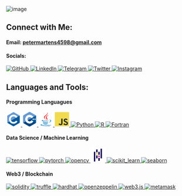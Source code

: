 ![image](https://user-images.githubusercontent.com/87671757/198697130-7dbe02f9-80d8-4e83-a19c-345a238bd89b.png)

<h2 align="left"><b>Connect with Me:</b></h2>

<p>
 <h4>Email:  <a href = "mailto:petermartens4598@gmail.com">petermartens4598@gmail.com</a></h4>
 <h4>Socials: </h4>
 <a href="https://www.github.com/petermartens98">
 <img src="https://user-images.githubusercontent.com/87671757/198712805-20ab2a91-7c70-42d4-9d6a-8e6b38ee5b4f.png" alt="GitHub" width="40" height="40"/>
 </a>

 <a href="https://www.linkedin.com/in/peter-martens-51a6a5217/">
 <img src="https://user-images.githubusercontent.com/87671757/198699808-2a8d80d6-55fd-40ed-a0ce-4ea7e963c86f.png" alt="LinkedIn" width="40" height="40"/>
 </a>

 <a href="https://t.me/petermartens98" target="_blank" rel="noopener noreferrer">
 <img src="https://user-images.githubusercontent.com/87671757/198707078-9108cf50-af02-4f91-9188-1ef72f211de2.png" alt="Telegram" width="40" height="40"/>
 </a>

 <a href="https://twitter.com/ThePeterMartens" target="_blank" rel="noopener noreferrer">
 <img src="https://user-images.githubusercontent.com/87671757/198701040-57b8b11c-0437-4b94-a640-27e0fa624dea.png" alt="Twitter" width="40" height="40"/>
 </a>

 <a href="https://instagram.com/ThePeterMartens" target="_blank" rel="noopener noreferrer">
 <img src="https://user-images.githubusercontent.com/87671757/198713614-a0478945-cb18-4154-abce-da364a6c3366.png" alt="Instagram" width="40" height="40"/>
 </a>
</p>

<h2 align="left"><b>Languages and Tools:</b></h2>

<h4>Programming Languagues</h4>
<p align="left">

 <a target="_blank" rel="noopener noreferrer" href="https://www.w3schools.com/c/c_intro.php">
 <img src="https://raw.githubusercontent.com/devicons/devicon/master/icons/c/c-original.svg" alt="c" width="40" height="40"/> 
 </a>

 <a href="https://cplusplus.com/" target="_blank" rel="noopener noreferrer">
 <img src="https://raw.githubusercontent.com/devicons/devicon/master/icons/cplusplus/cplusplus-original.svg" alt="cplusplus" width="40" height="40"/>
 </a>

 <a href="https://www.java.com/en/" target="_blank" rel="noopener noreferrer">
 <img src="https://raw.githubusercontent.com/devicons/devicon/master/icons/java/java-original.svg" alt="java" width="40" height="40"/>
 </a>

 <a href="https://www.javascript.com/" target="_blank" rel="noopener noreferrer">
 <img src="https://raw.githubusercontent.com/devicons/devicon/master/icons/javascript/javascript-original.svg" alt="javascript" width="40" height="40"/>
 </a>

 <a href="https://www.python.org/" target="_blank" rel="noopener noreferrer">
 <img src="https://user-images.githubusercontent.com/87671757/198722473-c03e494c-ea55-4bf0-bc5f-a0639945bca7.png" alt="Python" width="40" height="40"/> 
 </a>

 <a href="https://www.r-project.org/" target="_blank" rel="noopener noreferrer">
 <img src="https://user-images.githubusercontent.com/87671757/198722620-fa1dcd18-3f20-4b34-b98a-b4fcb228115e.png" alt="R" width="48" height="40"/>
 </a>

 <a href="https://fortran-lang.org/en/" target="_blank" rel="noopener noreferrer">
 <img src="https://user-images.githubusercontent.com/87671757/198721461-e5454c7c-8b9f-4943-b558-48a498796264.png" alt="Fortran" width="40" height="40"/> 
 </a>
 
</p>
  
  <h4>Data Science / Machine Learning</h4>
  <p align="left">
     <a href="https://www.tensorflow.org" target="_blank" rel="noopener noreferrer"> 
      <img src="https://www.vectorlogo.zone/logos/tensorflow/tensorflow-icon.svg" alt="tensorflow" width="40" height="40"/> 
    </a>
    <a href="https://pytorch.org/" target="_blank" rel="noopener noreferrer">
      <img src="https://www.vectorlogo.zone/logos/pytorch/pytorch-icon.svg" alt="pytorch" width="40" height="40"/> 
    </a> 
    <a href="https://opencv.org/" target="_blank" rel="noopener noreferrer"> 
      <img src="https://www.vectorlogo.zone/logos/opencv/opencv-icon.svg" alt="opencv" width="40" height="40"/> 
    </a>
    <a href="https://pandas.pydata.org/" target="_blank" rel="noopener noreferrer"> 
      <img src="https://raw.githubusercontent.com/devicons/devicon/2ae2a900d2f041da66e950e4d48052658d850630/icons/pandas/pandas-original.svg" alt="pandas"     width="40" height="40"/> 
    </a> 
    <a href="https://scikit-learn.org/" target="_blank" rel="noopener noreferrer"> 
       <img src="https://upload.wikimedia.org/wikipedia/commons/0/05/Scikit_learn_logo_small.svg" alt="scikit_learn" width="40" height="40"/> 
    </a> 
    <a href="https://seaborn.pydata.org/" target="_blank" rel="noopener noreferrer"> 
      <img src="https://seaborn.pydata.org/_images/logo-mark-lightbg.svg" alt="seaborn" width="40" height="40"/> 
    </a> 
  </p>
  
  <h4>Web3 / Blockchain</h4>
   <p align="left">
      <a href="https://docs.soliditylang.org/en/v0.8.17/" target="_blank" rel="noopener noreferrer"> 
       <img src="https://user-images.githubusercontent.com/87671757/198395561-fc101b19-3af2-45d6-b2af-4f02d5a93fd3.png" alt="solidity" width="40" height="40"/> 
      </a>
     <a href="https://trufflesuite.com/" target="_blank" rel="noopener noreferrer"> 
       <img src="https://user-images.githubusercontent.com/87671757/198396579-6f73b2a0-70e2-45a7-a347-6e81b9fbb224.png" alt="truffle" width="40" height="40"/> 
     </a> 
     <a href="https://hardhat.org/" target="_blank" rel="noopener noreferrer">
       <img src="https://user-images.githubusercontent.com/87671757/198397951-0ce34239-f24b-4058-a1e2-65c64605493f.png" alt="hardhat" width="48" height="40"/>
     </a>
     <a href="https://www.openzeppelin.com/" target="_blank" rel="noopener noreferrer">
       <img src="https://user-images.githubusercontent.com/87671757/198398911-56424791-25f6-4e09-810f-fb7cff2d2ed8.png" alt="openzeppelin" width="40" height="40"/>
     </a>
     <a href="https://web3js.readthedocs.io/en/v1.8.0/" target="_blank" rel="noopener noreferrer">
       <img src="https://user-images.githubusercontent.com/87671757/198399669-02219c50-d381-4f57-81f6-82bf07f461f7.png" alt="web3.js" width="40" height="40"/>
     </a>
     <a href="https://metamask.io/" target="_blank" rel="noopener noreferrer">
       <img src="https://user-images.githubusercontent.com/87671757/198399753-43b25d6d-bb91-400d-be1f-0de40bd33569.png" alt="metamask" width="40" height="40"/>
     </a>
   </p>
  
